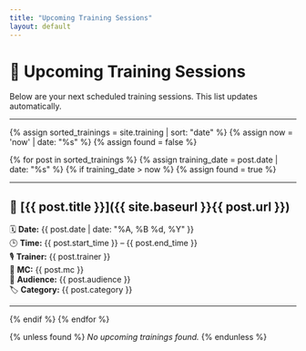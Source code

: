 ```yaml
---
title: "Upcoming Training Sessions"
layout: default
---
```


# 📆 Upcoming Training Sessions

Below are your next scheduled training sessions. This list updates automatically.

---

{% assign sorted_trainings = site.training | sort: "date" %}
{% assign now = 'now' | date: "%s" %}
{% assign found = false %}

{% for post in sorted_trainings %}
  {% assign training_date = post.date | date: "%s" %}
  {% if training_date > now %}
    {% assign found = true %}

---

## 🔹 [{{ post.title }}]({{ site.baseurl }}{{ post.url }})

🗓️ **Date:** {{ post.date | date: "%A, %B %d, %Y" }}  
🕒 **Time:** {{ post.start_time }} – {{ post.end_time }}  
🎙️ **Trainer:** {{ post.trainer }}  
🎤 **MC:** {{ post.mc }}  
👥 **Audience:** {{ post.audience }}  
🏷️ **Category:** {{ post.category }}

---

  {% endif %}
{% endfor %}

{% unless found %}
_No upcoming trainings found._
{% endunless %}
